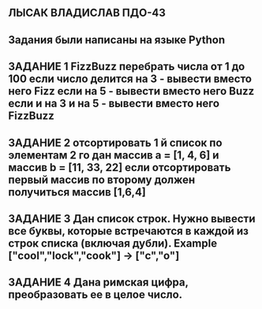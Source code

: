 ЛЫСАК ВЛАДИСЛАВ ПДО-43
----------------------------------------
Задания были написаны на языке Python
----------------------------------------
ЗАДАНИЕ 1
FizzBuzz
перебрать числа от 1 до 100
если число делится на 3 - вывести вместо него Fizz
если на 5 - вывести вместо него Buzz
если и на 3 и на 5 - вывести вместо него FizzBuzz
----------------------------------------
ЗАДАНИЕ 2
отсортировать 1 й список по элементам 2 го
дан массив a = [1, 4, 6] и массив  b = [11, 33, 22]
если отсортировать первый массив по второму должен получиться массив [1,6,4]
----------------------------------------
ЗАДАНИЕ 3
Дан список строк.
Нужно вывести все буквы, которые встречаются в каждой из строк списка
(включая дубли).
Example
["cool","lock","cook"] -> ["c","o"]
----------------------------------------
ЗАДАНИЕ 4
Дана римская цифра, преобразовать ее в целое число.
----------------------------------------
